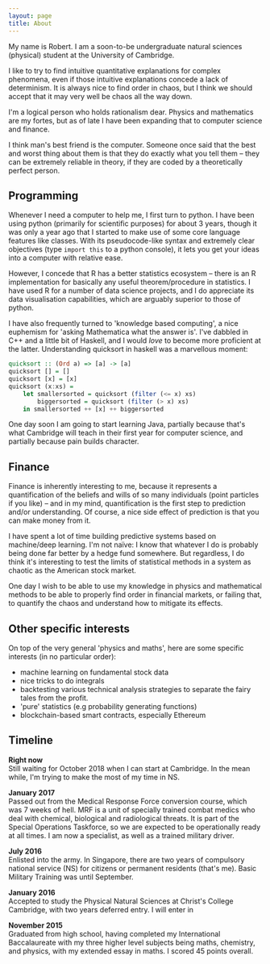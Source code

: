 ```yaml
---
layout: page
title: About
---
```


My name is Robert. I am a soon-to-be undergraduate natural sciences (physical) student at the University of Cambridge.

I like to try to find intuitive quantitative explanations for complex phenomena, even if those intuitive explanations concede a lack of determinism. It is always nice to find order in chaos, but I think we should accept that it may very well be chaos all the way down.

I'm a logical person who holds rationalism dear. Physics and mathematics are my fortes, but as of late I have been expanding that to computer science and finance.

I think man's best friend is the computer. Someone once said that the best and worst thing about them is that they do exactly what you tell them – they can be extremely reliable in theory, if they are coded by a theoretically perfect person.

## Programming

Whenever I need a computer to help me, I first turn to python. I have been using python (primarily for scientific purposes) for about 3 years, though it was only a year ago that I started to make use of some core language features like classes. With its pseudocode-like syntax and extremely clear objectives (type `import this` to a python console), it lets you get your ideas into a computer with relative ease.

However, I concede that R has a better statistics ecosystem – there is an R implementation for basically any useful theorem/procedure in statistics. I have used R for a number of data science projects, and I do appreciate its data visualisation capabilities, which are arguably superior to those of python.

I have also frequently turned to 'knowledge based computing', a nice euphemism for 'asking Mathematica what the answer is'. I've dabbled in C++ and a little bit of Haskell, and I would *love* to become more proficient at the latter. Understanding quicksort in haskell was a marvellous moment:

```haskell
quicksort :: (Ord a) => [a] -> [a]
quicksort [] = []
quicksort [x] = [x]
quicksort (x:xs) =
    let smallersorted = quicksort (filter (<= x) xs)
        biggersorted = quicksort (filter (> x) xs)
    in smallersorted ++ [x] ++ biggersorted
```

One day soon I am going to start learning Java, partially because that's what Cambridge will teach in their first year for computer science, and partially because pain builds character.


## Finance

Finance is inherently interesting to me, because it represents a quantification of the beliefs and wills of so many individuals (point particles if you like) – and in my mind, quantification is the first step to prediction and/or understanding. Of course, a nice side effect of prediction is that you can make money from it.

I have spent a lot of time building predictive systems based on machine/deep learning. I'm not naïve: I know that whatever I do is probably being done far better by a hedge fund somewhere. But regardless, I do think it's interesting to test the limits of statistical methods in a system as chaotic as the American stock market.

One day I wish to be able to use my knowledge in physics and mathematical methods to be able to properly find order in financial markets, or failing that, to quantify the chaos and understand how to mitigate its effects.


## Other specific interests

On top of the very general 'physics and maths', here are some specific interests (in no particular order):
- machine learning on fundamental stock data
- nice tricks to do integrals
- backtesting various technical analysis strategies to separate the fairy tales from the profit.
- 'pure' statistics (e.g probability generating functions)
- blockchain-based smart contracts, especially Ethereum


## Timeline

**Right now**    
Still waiting for October 2018 when I can start at Cambridge. In the mean while, I'm trying to make the most of my time in NS.

**January 2017**    
Passed out from the Medical Response Force conversion course, which was 7 weeks of hell. MRF is a unit of specially trained combat medics who deal with chemical, biological and radiological threats. It is part of the Special Operations Taskforce, so we are expected to be operationally ready at all times. I am now a specialist, as well as a trained military driver.

**July 2016**     
Enlisted into the army. In Singapore, there are two years of compulsory national service (NS) for citizens or permanent residents (that's me). Basic Military Training was until September.

**January 2016**    
Accepted to study the Physical Natural Sciences at Christ's College Cambridge, with two years deferred entry. I will enter in

**November 2015**    
Graduated from high school, having completed my International Baccalaureate with my three higher level subjects being maths, chemistry, and physics, with my extended essay in maths. I scored 45 points overall.
